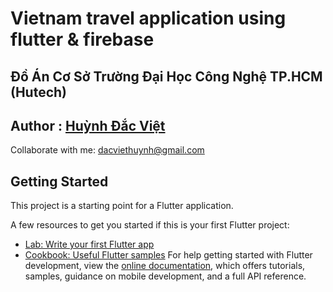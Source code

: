 # Vietnam travel application using flutter & firebase 
## Đồ Án Cơ Sở Trường Đại Học Công Nghệ TP.HCM (Hutech) <br>
## Author : <a href="https://www.facebook.com/huynh.viet.7771">Huỳnh Đắc Việt</a>  <br>
Collaborate with me: dacviethuynh@gmail.com

## Getting Started

This project is a starting point for a Flutter application.

A few resources to get you started if this is your first Flutter project:

- [Lab: Write your first Flutter app](https://docs.flutter.dev/get-started/codelab)
- [Cookbook: Useful Flutter samples](https://docs.flutter.dev/cookbook)
For help getting started with Flutter development, view the
[online documentation](https://docs.flutter.dev/), which offers tutorials,
samples, guidance on mobile development, and a full API reference.
